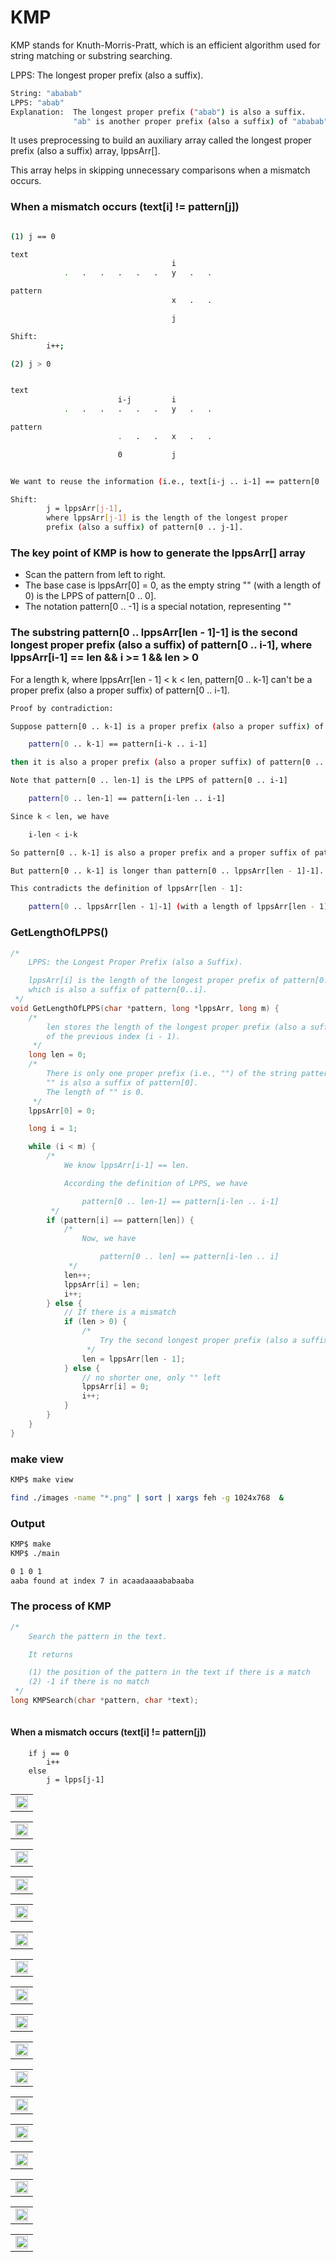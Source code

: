 # KMP

KMP stands for Knuth-Morris-Pratt, which is an efficient algorithm used for string matching or substring searching. 

LPPS: The longest proper prefix (also a suffix). 

```sh
String: "ababab"
LPPS: "abab"
Explanation:  The longest proper prefix ("abab") is also a suffix.
              "ab" is another proper prefix (also a suffix) of "ababab", but not the longest.
```


It uses preprocessing to build an auxiliary array called the longest proper prefix (also a suffix) array, lppsArr[]. 

This array helps in skipping unnecessary comparisons when a mismatch occurs.

### When a mismatch occurs (text[i] != pattern[j])

```sh

(1) j == 0

text
                                    i
            .   .   .   .   .   .   y   .   .   

pattern
                                    x   .   .

                                    j

Shift:
        i++;
```

```sh
(2) j > 0            


text
                        i-j         i
            .   .   .   .   .   .   y   .   .   

pattern
                        .   .   .   x   .   .

                        0           j


We want to reuse the information (i.e., text[i-j .. i-1] == pattern[0 .. j-1])

Shift:
        j = lppsArr[j-1],  
        where lppsArr[j-1] is the length of the longest proper 
        prefix (also a suffix) of pattern[0 .. j-1].
```

<!--
**The key point of KMP is how to generate the array lppsArr[].**


### The naive method for constructing the LPPS array lppsArr

LPPS: the Longest Proper Prefix (also a Suffix)

```C

/*
    Test whether pattern[0..j] is a LPPS of pattern[0..i].    
 */
static int IsLPPS(char *pattern, long i, long j) {
    assert(i > j);
    for (long k = j; k >= 0; k--, i--) {
        if (pattern[i] != pattern[k]) {
            return 0;
        }
    }
    return 1;
}

/*
    LPPS: the Longest Proper Prefix (also a Suffix).

    lppsArr[i] is the length of the longest proper prefix of pattern[0..i]
    which is also a suffix of pattern[0..i].
 */
void GetLengthOfLPPSV2(char *pattern, long *lppsArr, long m) {
    lppsArr[0] = 0;
    
    for (long i = 1; i < m; i++) {
        lppsArr[i] = 0;
        // Test each possible prefix.  
        for (long j = i - 1; j >= 0; j--) {
            if (IsLPPS(pattern, i, j)) {
                // j+1 is the length of patter[0..j]
                lppsArr[i] = j + 1;
                break;
            }
        } 
    }
}

```
-->

### The key point of KMP is how to generate the lppsArr[] array

- Scan the pattern from left to right.
- The base case is lppsArr[0] = 0, as the empty string "" (with a length of 0) is the LPPS of pattern[0 .. 0].
- The notation pattern[0 .. -1] is a special notation, representing ""

### The substring pattern[0 .. lppsArr[len - 1]-1] is the second longest proper prefix (also a suffix) of pattern[0 .. i-1], where lppsArr[i-1] == len && i >= 1 && len > 0

For a length k, where lppsArr[len - 1] < k < len, pattern[0 .. k-1] can't be a proper prefix (also a proper suffix) of pattern[0 .. i-1].

```sh
Proof by contradiction:

Suppose pattern[0 .. k-1] is a proper prefix (also a proper suffix) of pattern[0 .. i-1].

    pattern[0 .. k-1] == pattern[i-k .. i-1]

then it is also a proper prefix (also a proper suffix) of pattern[0 .. len-1].

Note that pattern[0 .. len-1] is the LPPS of pattern[0 .. i-1]

    pattern[0 .. len-1] == pattern[i-len .. i-1]

Since k < len, we have

    i-len < i-k

So pattern[0 .. k-1] is also a proper prefix and a proper suffix of pattern[0 .. len-1].

But pattern[0 .. k-1] is longer than pattern[0 .. lppsArr[len - 1]-1].

This contradicts the definition of lppsArr[len - 1]:

    pattern[0 .. lppsArr[len - 1]-1] (with a length of lppsArr[len - 1]) is the LPPS of pattern[0 .. len-1].
```

### GetLengthOfLPPS()

```C
/* 
    LPPS: the Longest Proper Prefix (also a Suffix).

    lppsArr[i] is the length of the longest proper prefix of pattern[0..i]
    which is also a suffix of pattern[0..i].
 */
void GetLengthOfLPPS(char *pattern, long *lppsArr, long m) {
    /*
        len stores the length of the longest proper prefix (also a suffix) 
        of the previous index (i - 1).
     */
    long len = 0;
    /*
        There is only one proper prefix (i.e., "") of the string pattern[0].
        "" is also a suffix of pattern[0].
        The length of "" is 0.
     */
    lppsArr[0] = 0;

    long i = 1;

    while (i < m) {
        /*
            We know lppsArr[i-1] == len.

            According the definition of LPPS, we have

                pattern[0 .. len-1] == pattern[i-len .. i-1]           
         */          
        if (pattern[i] == pattern[len]) {
            /*
                Now, we have

                    pattern[0 .. len] == pattern[i-len .. i]
             */
            len++;
            lppsArr[i] = len;
            i++;
        } else {
            // If there is a mismatch
            if (len > 0) {
                /*
                    Try the second longest proper prefix (also a suffix) of pattern[0 .. i-1]    
                 */
                len = lppsArr[len - 1];
            } else {
                // no shorter one, only "" left
                lppsArr[i] = 0;
                i++;
            }
        }
    }  
}
```


### make view 

```sh
KMP$ make view

find ./images -name "*.png" | sort | xargs feh -g 1024x768  &
```



### Output
```sh
KMP$ make
KMP$ ./main

0 1 0 1 
aaba found at index 7 in acaadaaaababaaba 

```

### The process of KMP

```C
/* 
    Search the pattern in the text.

    It returns

    (1) the position of the pattern in the text if there is a match
    (2) -1 if there is no match
 */
long KMPSearch(char *pattern, char *text);
 
```
#### When a mismatch occurs (text[i] != pattern[j])

```
    if j == 0
        i++
    else
        j = lpps[j-1]
```


|  | 
|:-------------:|
| <img src="images/KMP_0000.png" width="100%" height="100%"> |

|  | 
|:-------------:|
| <img src="images/KMP_0001.png" width="100%" height="100%"> |

|  | 
|:-------------:|
| <img src="images/KMP_0002.png" width="100%" height="100%"> |

|  | 
|:-------------:|
| <img src="images/KMP_0003.png" width="100%" height="100%"> |

| | 
|:-------------:|
| <img src="images/KMP_0004.png" width="100%" height="100%"> |

|  | 
|:-------------:|
| <img src="images/KMP_0005.png" width="100%" height="100%"> |

|  | 
|:-------------:|
| <img src="images/KMP_0006.png" width="100%" height="100%"> |


|  | 
|:-------------:|
| <img src="images/KMP_0007.png" width="100%" height="100%"> |


|  | 
|:-------------:|
| <img src="images/KMP_0008.png" width="100%" height="100%"> |

| | 
|:-------------:|
| <img src="images/KMP_0009.png" width="100%" height="100%"> |

|  | 
|:-------------:|
| <img src="images/KMP_0010.png" width="100%" height="100%"> |


|  | 
|:-------------:|
| <img src="images/KMP_0011.png" width="100%" height="100%"> |


|  | 
|:-------------:|
| <img src="images/KMP_0012.png" width="100%" height="100%"> |


|  | 
|:-------------:|
| <img src="images/KMP_0013.png" width="100%" height="100%"> |

|  | 
|:-------------:|
| <img src="images/KMP_0014.png" width="100%" height="100%"> |


|  | 
|:-------------:|
| <img src="images/KMP_0015.png" width="100%" height="100%"> |


| | 
|:-------------:|
| <img src="images/KMP_0016.png" width="100%" height="100%"> |


